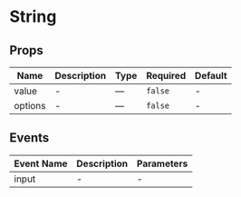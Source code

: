 # String

## Props

<!-- @vuese:String:props:start -->
|Name|Description|Type|Required|Default|
|---|---|---|---|---|
|value|-|—|`false`|-|
|options|-|—|`false`|-|

<!-- @vuese:String:props:end -->


## Events

<!-- @vuese:String:events:start -->
|Event Name|Description|Parameters|
|---|---|---|
|input|-|-|

<!-- @vuese:String:events:end -->


